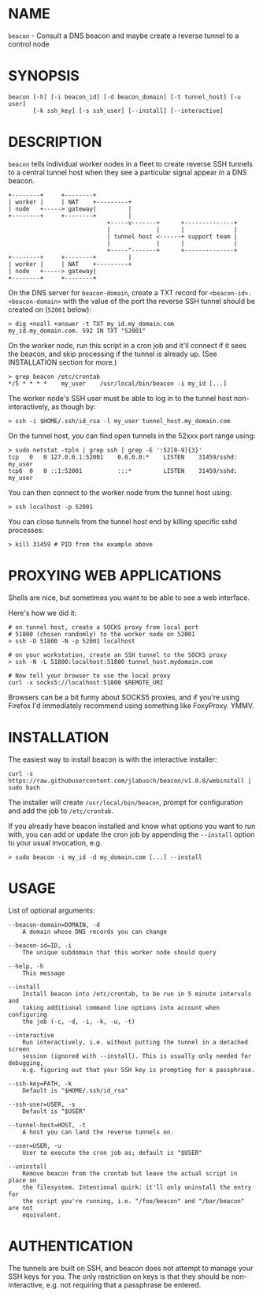 # NAME

`beacon` - Consult a DNS beacon and maybe create a reverse tunnel to a control node

# SYNOPSIS

    beacon [-h] [-i beacon_id] [-d beacon_domain] [-t tunnel_host] [-u user]
           [-k ssh_key] [-s ssh_user] [--install] [--interactive]

# DESCRIPTION

`beacon` tells individual worker nodes in a fleet to create reverse SSH tunnels to
a central tunnel host when they see a particular signal appear in a DNS beacon.

    +--------+     +--------+
    | worker |     | NAT    +---------+
    | node   +-----> gateway|         |
    +--------+     +--------+         |
                                +-----v-------+      +--------------+
                                |             |      |              |
                                | tunnel host <------+ support team |
                                |             |      |              |
                                +-----^-------+      +--------------+
    +--------+     +--------+         |
    | worker |     | NAT    +---------+
    | node   +-----> gateway|
    +--------+     +--------+

On the DNS server for `beacon-domain`, create a TXT record for
`<beacon-id>.<beacon-domain>` with the value of the port the reverse SSH
tunnel should be created on (`52001` below):

    > dig +noall +answer -t TXT my_id.my_domain.com
    my_id.my_domain.com. 592 IN TXT "52001"

On the worker node, run this script in a cron job and it'll connect if it sees
the beacon, and skip processing if the tunnel is already up. (See INSTALLATION
section for more.)

    > grep beacon /etc/crontab
    */5 * * * *    my_user    /usr/local/bin/beacon -i my_id [...]

The worker node's SSH user must be able to log in to the tunnel host non-interactively, as though by:

    > ssh -i $HOME/.ssh/id_rsa -l my_user tunnel_host.my_domain.com

On the tunnel host, you can find open tunnels in the 52xxx port range using:

    > sudo netstat -tpln | grep ssh | grep -E ':52[0-9]{3}'
    tcp   0   0 127.0.0.1:52001    0.0.0.0:*    LISTEN    31459/sshd: my_user
    tcp6  0   0 ::1:52001          :::*         LISTEN    31459/sshd: my_user

You can then connect to the worker node from the tunnel host using:

    > ssh localhost -p 52001

You can close tunnels from the tunnel host end by killing specific sshd processes:

    > kill 31459 # PID from the example above

# PROXYING WEB APPLICATIONS

Shells are nice, but sometimes you want to be able to see a web interface.

Here's how we did it:

    # on tunnel host, create a SOCKS proxy from local port
    # 51800 (chosen randomly) to the worker node on 52001
    > ssh -D 51800 -N -p 52001 localhost

    # on your workstation, create an SSH tunnel to the SOCKS proxy
    > ssh -N -L 51800:localhost:51800 tunnel_host.mydomain.com

    # Now tell your browser to use the local proxy
    curl -x socks5://localhost:51800 $REMOTE_URI

Browsers can be a bit funny about SOCKS5 proxies, and if you're using
Firefox I'd immediately recommend using something like FoxyProxy. YMMV.

# INSTALLATION

The easiest way to install beacon is with the interactive installer:

    curl -s https://raw.githubusercontent.com/jlabusch/beacon/v1.0.8/webinstall | sudo bash

The installer will create `/usr/local/bin/beacon`, prompt for configuration and
add the job to `/etc/crontab`.

If you already have beacon installed and know what options you want to run with,
you can add or update the cron job by appending the `--install` option to your
usual invocation, e.g.

    > sudo beacon -i my_id -d my_domain.com [...] --install

# USAGE

List of optional arguments:

    --beacon-domain=DOMAIN, -d
        A domain whose DNS records you can change

    --beacon-id=ID, -i
        The unique subdomain that this worker node should query

    --help, -h
        This message

    --install
        Install beacon into /etc/crontab, to be run in 5 minute intervals and
        taking additional command line options into account when configuring
        the job (-c, -d, -i, -k, -u, -t)

    --interactive
        Run interactively, i.e. without putting the tunnel in a detached screen
        session (ignored with --install). This is usually only needed for debugging,
        e.g. figuring out that your SSH key is prompting for a passphrase.

    --ssh-key=PATH, -k
        Default is "$HOME/.ssh/id_rsa"

    --ssh-user=USER, -s
        Default is "$USER"

    --tunnel-host=HOST, -t
        A host you can land the reverse tunnels on.

    --user=USER, -u
        User to execute the cron job as; default is "$USER"

    --uninstall
        Remove beacon from the crontab but leave the actual script in place on
        the filesystem. Intentional quirk: it'll only uninstall the entry for
        the script you're running, i.e. "/foo/beacon" and "/bar/beacon" are not
        equivalent.

# AUTHENTICATION

The tunnels are built on SSH, and beacon does not attempt to manage your SSH keys
for you. The only restriction on keys is that they should be non-interactive,
e.g. not requiring that a passphrase be entered.
